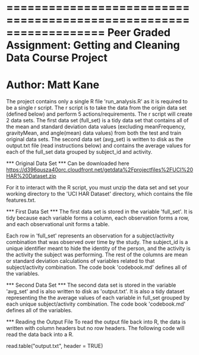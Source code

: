 ==================================================================
Peer Graded Assignment: Getting and Cleaning Data Course Project
==================================================================
Author: Matt Kane
==================================================================

The project contains only a single R file 'run_analysis.R' as it is required to be a 
single r script.  The r script is to take the data from the origin data set (defined below)
and perform 5 actions/requirements.  The r script will create 2 data sets.  The
first data set (full_set) is a tidy data set that contains all of the mean and standard
deviation data values (excluding meanFrequency, gravityMean, and angle(mean) data values)
from both the test and train original data sets.  The second data set (avg_set) is written
to disk as the output.txt file (read instructions below) and contains the average values
for each of the full_set data grouped by subject_id and activity.

*** Original Data Set ***
Can be downloaded here
https://d396qusza40orc.cloudfront.net/getdata%2Fprojectfiles%2FUCI%20HAR%20Dataset.zip

For it to interact with the R script, you must unzip the data set and set your working
directory to the 'UCI HAR Dataset' directory, which contains the file features.txt.

*** First Data Set ***
The first data set is stored in the variable 'full_set'.  It is tidy because each variable
forms a column, each observation forms a row, and each observational unit forms a table.

Each row in 'full_set' represents an observation for a subject/activity combination that was
observed over time by the study.  The subject_id is a unique identifier meant to hide the 
identity of the person, and the activity is the activity the subject was performing.  The 
rest of the columns are mean or standard deviation calculations of variables related to 
that subject/activity combination.  The code book 'codebook.md' defines all of the variables.

*** Second Data Set ***
The second data set is stored in the variable 'avg_set' and is also written to disk as 
'output.txt'.  It is also a tidy dataset representing the the average values of each variable
in full_set grouped by each unique subject/activity combination.  The code book 'codebook.md'
defines all of the variables.

*** Reading the Output File
To read the output file back into R, the data is written with column headers but no row headers.
The following code will read the data back into a R.

read.table("output.txt", header = TRUE)